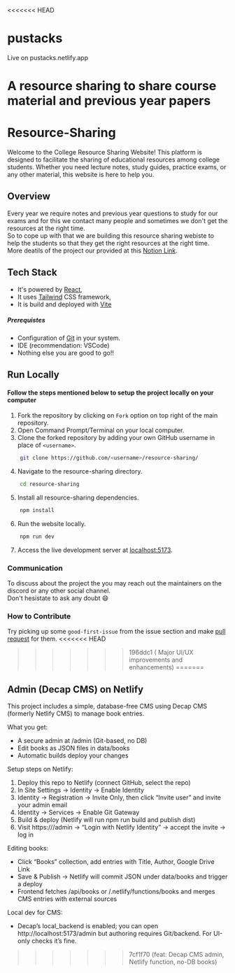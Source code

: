 <<<<<<< HEAD
# pustacks

Live on pustacks.netlify.app

A resource sharing to share course material and previous year papers
=======
# Resource-Sharing

Welcome to the College Resource Sharing Website! This platform is designed to facilitate the sharing of educational resources among college students. Whether you need lecture notes, study guides, practice exams, or any other material, this website is here to help you.

## Overview

Every year we require notes and previous year questions to study for our exams and for this we contact many people and sometimes we don't get the resources at the right time.
<br>
So to cope up with that we are building this resource sharing webiste to help the students so that they get the right resources at the right time.
<br>
More deatils of the project our provided at this [Notion Link](https://grey-soybean-258.notion.site/Resource-Sharing-da954660ddf44771895d56321195aae4).

## Tech Stack

- It's powered by [React](https://react.dev/),
- It uses [Tailwind](https://tailwindcss.com) CSS framework,
- It is build and deployed with [Vite](https://vitejs.dev/)

##### Prerequistes

- Configuration of [Git](https://docs.github.com/en/get-started/quickstart/set-up-git) in your system.
- IDE (recommendation: VSCode)
- Nothing else you are good to go!!

## Run Locally

#### Follow the steps mentioned below to setup the project locally on your computer

1. Fork the repository by clicking on `Fork` option on top right of the main repository.
2. Open Command Prompt/Terminal on your local computer.
3. Clone the forked repository by adding your own GitHub username in place of `<username>`.

```bash
    git clone https://github.com/<username>/resource-sharing/
```

4. Navigate to the resource-sharing directory.

```bash
    cd resource-sharing
```

5. Install all resource-sharing dependencies.

```bash
    npm install
```

6. Run the website locally.

```bash
    npm run dev
```

7. Access the live development server at [localhost:5173](http://localhost:5173).

### Communication

To discuss about the project the you may reach out the maintainers on the discord or any other social channel.<br>
Don't hesistate to ask any doubt 😄

### How to Contribute

Try picking up some `good-first-issue` from the issue section and make [pull request](https://docs.github.com/en/pull-requests/collaborating-with-pull-requests/proposing-changes-to-your-work-with-pull-requests/creating-a-pull-request) for them.
<<<<<<< HEAD
>>>>>>> 196ddc1 ( Major UI/UX improvements and enhancements)
=======

## Admin (Decap CMS) on Netlify

This project includes a simple, database-free CMS using Decap CMS (formerly Netlify CMS) to manage book entries.

What you get:
- A secure admin at /admin (Git-based, no DB)
- Edit books as JSON files in data/books
- Automatic builds deploy your changes

Setup steps on Netlify:
1) Deploy this repo to Netlify (connect GitHub, select the repo)
2) In Site Settings → Identity → Enable Identity
3) Identity → Registration → Invite Only, then click “Invite user” and invite your admin email
4) Identity → Services → Enable Git Gateway
5) Build & deploy (Netlify will run npm run build and publish dist)
6) Visit https://<your-site>/admin → “Login with Netlify Identity” → accept the invite → log in

Editing books:
- Click “Books” collection, add entries with Title, Author, Google Drive Link
- Save & Publish → Netlify will commit JSON under data/books and trigger a deploy
- Frontend fetches /api/books or /.netlify/functions/books and merges CMS entries with external sources

Local dev for CMS:
- Decap’s local_backend is enabled; you can open http://localhost:5173/admin but authoring requires Git/backend. For UI-only checks it’s fine.
>>>>>>> 7cf1f70 (feat: Decap CMS admin, Netlify function, no-DB books)
